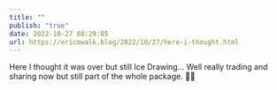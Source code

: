 ```yaml
---
title: ""
publish: "true"
date: 2022-10-27 08:29:05
url: https://ericmwalk.blog/2022/10/27/here-i-thought.html
---
```


Here I thought it was over but still Ice Drawing... Well really trading and sharing now but still part of the whole package. 🏒😖